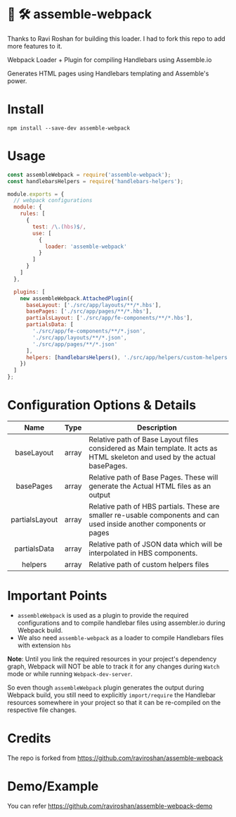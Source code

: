 
# 🔩 🛠 assemble-webpack
Thanks to Ravi Roshan for building this loader. I had to fork this repo to add more features to it.

Webpack Loader + Plugin for compiling Handlebars using Assemble.io

Generates HTML pages using Handlebars templating and Assemble's power.

# Install

`npm install --save-dev assemble-webpack`

# Usage

```js
const assembleWebpack = require('assemble-webpack');
const handlebarsHelpers = require('handlebars-helpers');

module.exports = {
  // webpack configurations
  module: {
    rules: [
      {
        test: /\.(hbs)$/,
        use: [
          {
            loader: 'assemble-webpack'
          }
        ]
      }
    ]
  },

  plugins: [
    new assembleWebpack.AttachedPlugin({
      baseLayout: ['./src/app/layouts/**/*.hbs'],
      basePages: ['./src/app/pages/**/*.hbs'],
      partialsLayout: ['./src/app/fe-components/**/*.hbs'],
      partialsData: [
        './src/app/fe-components/**/*.json',
        './src/app/layouts/**/*.json',
        './src/app/pages/**/*.json'
      ],
      helpers: [handlebarsHelpers(), './src/app/helpers/custom-helpers.js']
    })
  ]
};
```

# Configuration Options & Details

|      Name      | Type  | Description                                                                                                                |
| :------------: | ----- | -------------------------------------------------------------------------------------------------------------------------- |
|   baseLayout   | array | Relative path of Base Layout files considered as Main template. It acts as HTML skeleton and used by the actual basePages. |
|   basePages    | array | Relative path of Base Pages. These will generate the Actual HTML files as an output                                        |
| partialsLayout | array | Relative path of HBS partials. These are smaller re-usable components and can used inside another components or pages      |
|  partialsData  | array | Relative path of JSON data which will be interpolated in HBS components.                                                   |
|    helpers     | array | Relative path of custom helpers files                                                                                      |

# Important Points

- `assembleWebpack` is used as a plugin to provide the required configurations and to compile handlebar files using assembler.io during Webpack build.
- We also need `assemble-webpack` as a loader to compile Handlebars files with extension `hbs`

**Note**: Until you link the required resources in your project's dependency graph, Webpack will NOT be able to track it for any changes during `Watch` mode or while running `Webpack-dev-server`.

So even though `assembleWebpack` plugin generates the output during Webpack build, you still need to explicitly `import/require` the Handlebar resources somewhere in your project so that it can be re-compiled on the respective file changes.

# Credits

The repo is forked from https://github.com/raviroshan/assemble-webpack 

# Demo/Example

You can refer https://github.com/raviroshan/assemble-webpack-demo
